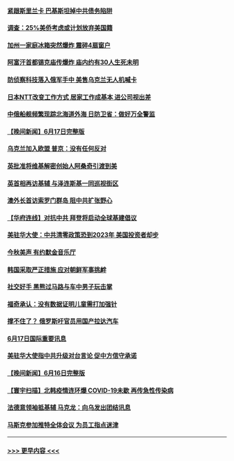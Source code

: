 #### [紧跟斯里兰卡 巴基斯坦掉中共债务陷阱](../pages/prog202/a103459359.md?t=06182251) 
#### [调查：25%美侨考虑或计划放弃美国籍](../pages/prog202/a103459351.md?t=06182251) 
#### [加州一家庭冰箱突然爆炸 震碎4扇窗户](../pages/prog202/a103459362.md?t=06182251) 
#### [阿富汗首都锡克庙传爆炸 庙内约有30人生死未明](../pages/prog202/a103459325.md?t=06182251) 
#### [防侦察科技落入俄军手中 美售乌克兰无人机喊卡](../pages/prog202/a103459292.md?t=06182251) 
#### [日本NTT改变工作方式 居家工作成基本 进公司视出差](../pages/prog202/a103459253.md?t=06182251) 
#### [中俄船舰频繁现踪北海道外海 日防卫省：做好万全警监](../pages/prog202/a103459224.md?t=06182251) 
#### [【晚间新闻】6月17日完整版](../pages/prog202/a103459073.md?t=06182251) 
#### [乌克兰加入欧盟 普京：没有任何反对](../pages/prog202/a103459088.md?t=06182251) 
#### [英批准将维基解密创始人阿桑奇引渡到美](../pages/prog202/a103458953.md?t=06182251) 
#### [英首相再访基辅 与泽连斯基一同巡视街区](../pages/prog202/a103458966.md?t=06182251) 
#### [澳外长首访索罗门群岛 阻中共扩张野心](../pages/prog202/a103458711.md?t=06182251) 
#### [【华府连线】对抗中共 拜登将启动全球基建倡议](../pages/prog202/a103458709.md?t=06182251) 
#### [美驻华大使：中共清零政策恐到2023年 美国投资者却步](../pages/prog202/a103458713.md?t=06182251) 
#### [今秋美声 有约默金音乐厅](../pages/prog202/a103458497.md?t=06182251) 
#### [韩国采取严正措施 应对朝鲜军事挑衅](../pages/prog202/a103458367.md?t=06182251) 
#### [社交好手 黑熊过马路与车中男子玩击掌](../pages/prog202/a103458379.md?t=06182251) 
#### [福奇承认：没有数据证明儿童需打加强针](../pages/prog202/a103458396.md?t=06182251) 
#### [撑不住了？ 俄罗斯吁官员用国产拉达汽车](../pages/prog202/a103458400.md?t=06182251) 
#### [6月17日国际重要讯息](../pages/prog202/a103458357.md?t=06182251) 
#### [美驻华大使指中共升级对台言论 促中方信守承诺](../pages/prog202/a103457886.md?t=06182251) 
#### [【晚间新闻】6月16日完整版](../pages/prog202/a103457705.md?t=06182251) 
#### [【寰宇扫描】北韩疫情连环爆 COVID-19未歇 再传急性传染病](../pages/prog202/a103457741.md?t=06182251) 
#### [法德意领袖抵基辅 马克龙：向乌发出团结讯息](../pages/prog202/a103457739.md?t=06182251) 
#### [马斯克参加推特全体会议 为员工指点迷津](../pages/prog202/a103457565.md?t=06182251) 

----
#### [ >>> 更早内容 <<< ](../indexes/prog202-earlier.md)
